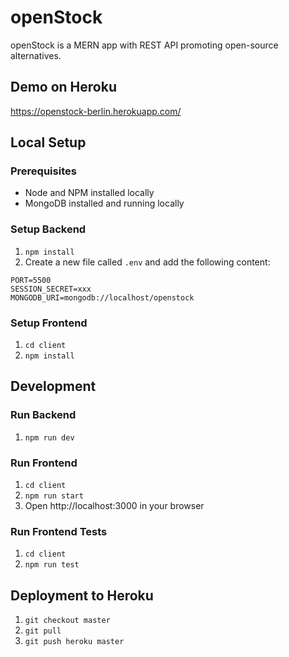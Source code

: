 # openStock

openStock is a MERN app with REST API promoting open-source alternatives.

## Demo on Heroku

https://openstock-berlin.herokuapp.com/


## Local Setup

### Prerequisites

- Node and NPM installed locally
- MongoDB installed and running locally


### Setup Backend

1. `npm install`
2. Create a new file called `.env` and add the following content:
```
PORT=5500
SESSION_SECRET=xxx
MONGODB_URI=mongodb://localhost/openstock
```


### Setup Frontend

1. `cd client`
2. `npm install`


## Development

### Run Backend

1. `npm run dev`


### Run Frontend

1. `cd client`
2. `npm run start`
3. Open http://localhost:3000 in your browser


### Run Frontend Tests

1. `cd client`
2. `npm run test`


## Deployment to Heroku

1. `git checkout master`
2. `git pull`
3. `git push heroku master`
